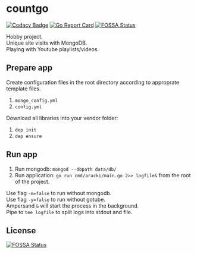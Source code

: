 # countgo 

[![Codacy Badge](https://api.codacy.com/project/badge/Grade/0e1f8594527b414890de3e5c92d7affd)](https://app.codacy.com/app/Aracki/countgo?utm_source=github.com&utm_medium=referral&utm_content=Aracki/countgo&utm_campaign=Badge_Grade_Dashboard)
[![Go Report Card](https://goreportcard.com/badge/github.com/aracki/countgo)](https://goreportcard.com/report/github.com/aracki/countgo) 
[![FOSSA Status](https://app.fossa.io/api/projects/git%2Bgithub.com%2FAracki%2Fcountgo.svg?type=shield)](https://app.fossa.io/projects/git%2Bgithub.com%2FAracki%2Fcountgo?ref=badge_shield)

Hobby project.<br>
Unique site visits with MongoDB.<br>
Playing with Youtube playlists/videos.<br>

## Prepare app

Create configuration files in the root directory according to approprate template files.

1. `mongo_config.yml`
2. `config.yml`

Download all libraries into your vendor folder:

1. `dep init`
2. `dep ensure`

## Run app

1. Run mongodb: `mongod --dbpath data/db/`
2. Run application: `go run cmd/aracki/main.go 2>> logfile&` from the root of the project. 

Use flag `-m=false` to run without mongodb.<br>
Use flag `-y=false` to run without gotube.<br>
Ampersand `&` will start the process in the background.<br>
Pipe to `tee logfile` to split logs into stdout and file.<br>

## License
[![FOSSA Status](https://app.fossa.io/api/projects/git%2Bgithub.com%2FAracki%2Fcountgo.svg?type=large)](https://app.fossa.io/projects/git%2Bgithub.com%2FAracki%2Fcountgo?ref=badge_large)
